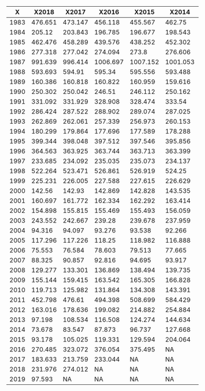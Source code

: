 |X|X2018|X2017|X2016|X2015|X2014|X2013|
|---|---|---|---|---|---|---|
|1983|476.651|473.147|456.118|455.567|462.75|468.808|
|1984|205.12|203.843|196.785|196.677|198.543|200.312|
|1985|462.476|458.289|439.576|438.252|452.302|464.888|
|1986|277.318|277.042|274.094|273.8|276.606|279.57|
|1987|991.639|996.414|1006.697|1007.152|1001.053|998.453|
|1988|593.693|594.91|595.34|595.556|593.488|592.661|
|1989|160.386|160.818|160.822|160.959|159.616|158.595|
|1990|250.302|250.042|246.51|246.112|250.162|253.873|
|1991|331.092|331.929|328.908|328.474|333.54|337.517|
|1992|286.424|287.522|288.902|289.074|287.025|285.486|
|1993|262.869|262.061|257.339|256.973|260.153|263.513|
|1994|180.299|179.864|177.696|177.589|178.288|179.111|
|1995|399.344|398.048|397.512|397.546|395.856|394.664|
|1996|364.563|363.925|363.744|363.713|363.399|363.005|
|1997|233.685|234.092|235.035|235.073|234.137|233.565|
|1998|522.264|523.471|526.861|526.919|524.25|523.627|
|1999|225.231|226.005|227.588|227.615|226.629|226.268|
|2000|142.56|142.93|142.869|142.828|143.535|144.141|
|2001|160.697|161.772|162.334|162.292|163.414|164.35|
|2002|154.898|155.815|155.469|155.493|156.059|156.761|
|2003|243.552|242.667|239.28|239.678|237.959|235.81|
|2004|94.316|94.097|93.276|93.538|92.266|90.705|
|2005|117.296|117.226|118.25|118.982|116.888|113.273|
|2006|75.553|76.584|78.603|79.513|77.665|76.023|
|2007|88.325|90.857|92.816|94.695|93.917|93.004|
|2008|129.277|133.301|136.869|138.494|139.735|144.343|
|2009|155.144|159.415|163.542|165.305|166.828|166.425|
|2010|119.713|125.982|131.864|134.308|143.391|159.304|
|2011|452.798|476.61|494.398|508.699|584.429|743.337|
|2012|163.016|178.636|199.082|214.882|254.884|358.131|
|2013|97.198|108.534|116.508|124.274|144.634|208.304|
|2014|73.678|83.547|87.873|96.737|127.668|212.971|
|2015|93.178|105.025|119.331|129.594|204.064|NA|
|2016|270.485|323.072|376.054|375.495|NA|NA|
|2017|183.633|213.759|233.044|NA|NA|NA|
|2018|231.976|274.012|NA|NA|NA|NA|
|2019|97.593|NA|NA|NA|NA|NA|
